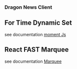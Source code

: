 ### Dragon News Client

## For Time Dynamic Set
see documentation [moment Js](https://momentjs.com/)


## React FAST Marquee
see documentation [Marquee](https://www.react-fast-marquee.com/)
